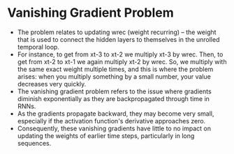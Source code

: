 # Vanishing Gradient Problem

* The problem relates to updating wrec (weight recurring) – the weight that is used to connect the hidden layers to themselves in the unrolled temporal loop.
* &#x20;For instance, to get from xt-3 to xt-2 we multiply xt-3 by wrec. Then, to get from xt-2 to xt-1 we again multiply xt-2 by wrec. So, we multiply with the same exact weight multiple times, and this is where the problem arises: when you multiply something by a small number, your value decreases very quickly.
* The vanishing gradient problem refers to the issue where gradients diminish exponentially as they are backpropagated through time in RNNs.
* As the gradients propagate backward, they may become very small, especially if the activation function's derivative approaches zero.
* Consequently, these vanishing gradients have little to no impact on updating the weights of earlier time steps, particularly in long sequences.

